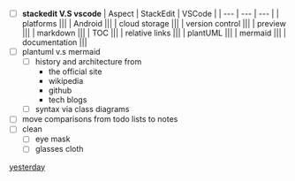 - [ ] **stackedit V.S vscode**
  | Aspect | StackEdit | VSCode |
  | --- | --- | --- |
  | platforms |||
  | Android |||
  | cloud storage |||
  | version control |||
  | preview |||
  | markdown |||
  | TOC |||
  | relative links |||
  | plantUML |||
  | mermaid |||
  | documentation |||
- [ ] plantuml v.s mermaid
  - [ ] history and architecture from 
    - the official site
    - wikipedia 
    - github 
    - tech blogs
  - [ ] syntax via class diagrams
- [ ] move comparisons from todo lists to notes 
- [ ] clean
  - [ ] eye mask
  - [ ] glasses cloth 

[yesterday](2023-06-21.md)
<!--stackedit_data:
eyJoaXN0b3J5IjpbLTQ5NDcyNDY3NiwtNjc4Mzc2NzQ4LC0xMD
U3OTEyMjQ0XX0=
-->